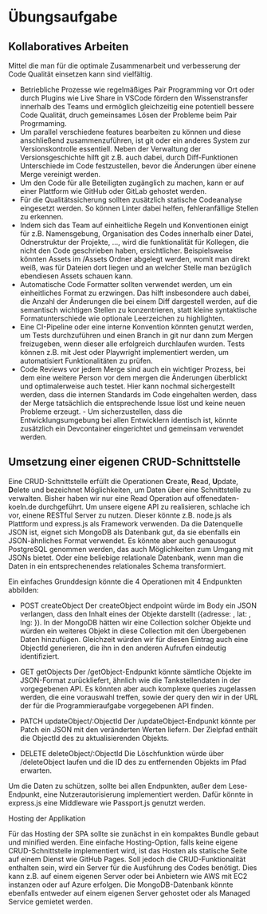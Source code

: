 # Übungsaufgabe

## Kollaboratives Arbeiten

Mittel die man für die optimale Zusammenarbeit und verbesserung der Code Qualität einsetzen kann sind vielfältig.

- Betriebliche Prozesse wie regelmäßiges Pair Programming vor Ort oder durch Plugins wie Live Share in VSCode fördern den Wissenstransfer innerhalb des Teams und ermöglich gleichzeitig eine potentiell bessere Code Qualität, druch gemeinsames Lösen der Probleme beim Pair Progrmaming.
- Um parallel verschiedene features bearbeiten zu können und diese anschließend zusammenzuführen, ist git oder ein anderes System zur Versionskontrolle essentiell. Neben der Verwaltung der Versionsgeschichte hilft git z.B. auch dabei, durch Diff-Funktionen Unterschiede im Code festzustellen, bevor die Änderungen über einene Merge vereinigt werden.
- Um den Code für alle Beteiligten zugänglich zu machen, kann er auf einer Plattform wie GitHub oder GitLab gehostet werden.
- Für die Qualitätssicherung sollten zusätzlich statische Codeanalyse eingesetzt werden. So können Linter dabei helfen, fehleranfällige Stellen zu erkennen.
- Indem sich das Team auf einheitliche Regeln und Konventionen einigt für z.B. Namensgebung, Organisation des Codes innerhalb einer Datei, Odnerstruktur der Projekte, ..., wird die funktionalität für Kollegen, die nicht den Code geschrieben haben, ersichtlicher. Beispielsweise könnten Assets im /Assets Ordner abgelegt werden, womit man direkt weiß, was für Dateien dort liegen und an welcher Stelle man bezüglich ebendiesen Assets schauen kann.
- Automatische Code Formatter sollten verwendet werden, um ein einheitliches Format zu erzwingen. Das hilft insbesondere auch dabei, die Anzahl der Änderungen die bei einem Diff dargestell werden, auf die semantisch wichtigen Stellen zu konzentrieren, statt kleine syntaktische Formatunterschiede wie optionale Leerzeichen zu highlighten.
- Eine CI-Pipeline oder eine interne Konvention könnten genutzt werden, um Tests durchzuführen und einen Branch in git nur dann zum Mergen freizugeben, wenn dieser alle erfolgreich durchlaufen wurden. Tests können z.B. mit Jest oder Playwright implementiert werden, um automatisiert Funktionalitäten zu prüfen.
- Code Reviews vor jedem Merge sind auch ein wichtiger Prozess, bei dem eine weitere Person vor dem mergen die Änderungen überblickt und optimalerweise auch testet. Hier kann nochmal sichergestellt werden, dass die internen Standards im Code eingehalten werden, dass der Merge tatsächlich die entsprechende Issue löst und keine neuen Probleme erzeugt. - Um sicherzustellen, dass die Entwicklungsumgebung bei allen Entwicklern identisch ist, könnte zusätzlich ein Devcontainer eingerichtet und gemeinsam verwendet werden.

## Umsetzung einer eigenen CRUD-Schnittstelle

Eine CRUD-Schnittstelle erfüllt die Operationen **C**reate, **R**ead, **U**pdate, **D**elete und bezeichnet Möglichkeiten, um Daten über eine Schnittstelle zu verwalten. Bisher haben wir nur eine Read Operation auf offenedaten-koeln.de durchgeführt. Um unsere eigene API zu realisieren, schlache ich vor, einene RESTful Server zu nutzen. Dieser könnte z.B. node.js als Plattform und express.js als Framework verwenden. Da die Datenquelle JSON ist, eignet sich MongoDB als Datenbank gut, da sie ebenfalls ein JSON-ähnliches Format verwendet. Es könnte aber auch genausogut PostgreSQL genommen werden, das auch Möglichkeiten zum Umgang mit JSONs bietet. Oder eine beliebige relationale Datenbank, wenn man die Daten in ein entsprechenendes relationales Schema transformiert.

Ein einfaches Grunddesign könnte die 4 Operationen mit 4 Endpunkten abbilden:

- POST createObject
  Der createObject endpoint würde im Body ein JSON verlangen, dass den Inhalt eines der Objekte darstellt ({adresse: <string>, lat: <double>, lng: <double>}). In der MongoDB hätten wir eine Collection solcher Objekte und würden ein weiteres Objekt in diese Collection mit den Übergebenen Daten hinzufügen. Gleichzeit würden wir für diesen Eintrag auch eine ObjectId generieren, die ihn in den anderen Aufrufen eindeutig identifiziert.

- GET getObjects
  Der /getObject-Endpunkt könnte sämtliche Objekte im JSON-Format zurückliefert, ähnlich wie die Tankstellendaten in der vorgegebenen API. Es könnten aber auch komplexe queries zugelassen werden, die eine vorauswahl treffen, sowie der query den wir in der URL der für die Programmieraufgabe vorgegebenen API finden.

- PATCH updateObject/:ObjectId
  Der /updateObject-Endpunkt könnte per Patch ein JSON mit den veränderten Werten liefern. Der Zielpfad enthält die ObjectId des zu aktualisierenden Objekts.

- DELETE deleteObject/:ObjectId
  Die Löschfunktion würde über /deleteObject laufen und die ID des zu entfernenden Objekts im Pfad erwarten.

Um die Daten zu schützen, sollte bei allen Endpunkten, außer dem Lese-Endpunkt, eine Nutzerautorisierung implementiert werden.
Dafür könnte in express.js eine Middleware wie Passport.js genutzt werden.

Hosting der Applikation

Für das Hosting der SPA sollte sie zunächst in ein kompaktes Bundle gebaut und minified werden. Eine einfache Hosting-Option, falls keine eigene CRUD-Schnittstelle implementiert wird, ist das Hosten als statische Seite auf einem Dienst wie GitHub Pages. Soll jedoch die CRUD-Funktionalität enthalten sein, wird ein Server für die Ausführung des Codes benötigt. Dies kann z.B. auf einem eigenen Server oder bei Anbietern wie AWS mit EC2 instanzen oder auf Azure erfolgen. Die MongoDB-Datenbank könnte ebenfalls entweder auf einem eigenen Server gehostet oder als Managed Service gemietet werden.
